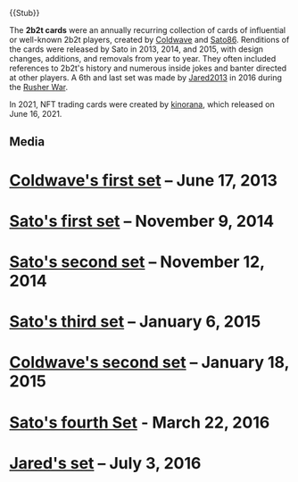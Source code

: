 {{Stub}}

The **2b2t cards** were an annually recurring collection of cards of influential or well-known 2b2t players, created by [Coldwave](https://2b2t.miraheze.org/wiki/Coldwave) and [Sato86](https://2b2t.miraheze.org/wiki/Sato86). Renditions of the cards were released by Sato in 2013, 2014, and 2015, with design changes, additions, and removals from year to year. They often included references to 2b2t's history and numerous inside jokes and banter directed at other players. A 6th and last set was made by [Jared2013](https://2b2t.miraheze.org/wiki/Jared2013) in 2016 during the [Rusher War](https://2b2t.miraheze.org/wiki/Rusher_War).

In 2021, NFT trading cards were created by [kinorana](https://2b2t.miraheze.org/wiki/kinorana), which released on June 16, 2021.

## Media
# [Coldwave's first set](https://imgur.com/a/LjTnS) – June 17, 2013
# [Sato's first set](https://imgur.com/a/PqXwi) – November 9, 2014
# [Sato's second set](https://imgur.com/a/jM7lQ) – November 12, 2014
# [Sato's third set](https://imgur.com/a/CMBkO) – January 6, 2015
# [Coldwave's second set](http://imgur.com/a/xeXuc) – January 18, 2015
# [Sato's fourth Set](https://imgur.com/a/lSfad) - March 22, 2016
# [Jared's set](https://imgur.com/a/xs0ZX) – July 3, 2016